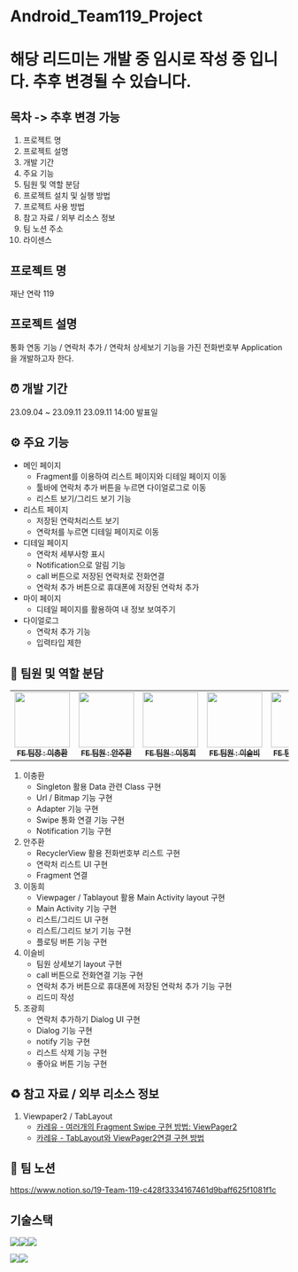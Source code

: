 # Android_Team119_Project

# 해당 리드미는 개발 중 임시로 작성 중 입니다. 추후 변경될 수 있습니다.

## 목차 -> 추후 변경 가능
1. 프로젝트 명
2. 프로젝트 설명
3. 개발 기간
4. 주요 기능
5. 팀원 및 역할 분담
6. 프로젝트 설치 및 실행 방법
7. 프로젝트 사용 방법
8. 참고 자료 / 외부 리소스 정보
9. 팀 노션 주소
10. 라이센스

## 프로젝트 명
재난 연락 119

## 프로젝트 설명
통화 연동 기능 / 연락처 추가 / 연락처 상세보기 기능을 가진 전화번호부 Application을 개발하고자 한다.

## ⏰ 개발 기간
23.09.04 ~ 23.09.11
23.09.11 14:00 발표일

## ⚙️ 주요 기능
- 메인 페이지
  - Fragment를 이용하여 리스트 페이지와 디테일 페이지 이동
  - 툴바에 연락처 추가 버튼을 누르면 다이얼로그로 이동
  - 리스트 보기/그리드 보기 기능
- 리스트 페이지
  - 저장된 연락처리스트 보기
  - 연락처를 누르면 디테일 페이지로 이동
- 디테일 페이지
  - 연락처 세부사항 표시
  - Notification으로 알림 기능
  - call 버튼으로 저장된 연락처로 전화연결
  - 연락처 추가 버튼으로 휴대폰에 저장된 연락처 추가
- 마이 페이지
  - 디테일 페이지를 활용하여 내 정보 보여주기
- 다이얼로그
  - 연락처 추가 기능
  - 입력타입 제한

## 🎉 팀원 및 역할 분담
<table>
  <tbody>
    <tr>
      <td align="center"><a href="https://github.com/LeeChoongHwan"><img src="https://avatars.githubusercontent.com/u/102038187?v=4" width="100px;"><br /><sub><b>FE 팀장 : 이충환</b></sub></a><br /></a></td>
      <td align="center"><a href="https://github.com/AJH1346"><img src="https://avatars.githubusercontent.com/u/139087984?v=4" width="100px;"><br /><sub><b>FE 팀원 : 안주환</b></sub></a><br /></a></td>
      <td align="center"><a href="https://github.com/LeeDonghee0917"><img src="https://avatars.githubusercontent.com/u/86705733?v=4" width="100px;"><br /><sub><b>FE 팀원 : 이동희</b></sub></a><br /></a></td>
      <td align="center"><a href="https://github.com/Seulbi-Lee-project"><img src="https://avatars.githubusercontent.com/u/138438363?v=4" width="100px;"><br /><sub><b>FE 팀원 : 이슬비</b></sub></a><br /></a></td>
      <td align="center"><a href="https://github.com/ckh124"><img src="https://avatars.githubusercontent.com/u/113021323?v=4" width="100px;"><br /><sub><b>FE 팀원 : 조광희</b></sub></a><br /></a></td>
     <tr/>
  </tbody>
</table>

1. 이충환
   - Singleton 활용 Data 관련 Class 구현
   - Url / Bitmap 기능 구현
   - Adapter 기능 구현
   - Swipe 통화 연결 기능 구현
   - Notification 기능 구현
2. 안주환
   - RecyclerView 활용 전화번호부 리스트 구현
   - 연락처 리스트 UI 구현
   - Fragment 연결
3. 이동희
   - Viewpager / Tablayout 활용 Main Activity layout 구현
   - Main Activity 기능 구현
   - 리스트/그리드 UI 구현
   - 리스트/그리드 보기 기능 구현
   - 플로팅 버튼 기능 구현
4. 이슬비
   - 팀원 상세보기 layout 구현
   - call 버튼으로 전화연결 기능 구현
   - 연락처 추가 버튼으로 휴대폰에 저장된 연락처 추가 기능 구현
   - 리드미 작성
5. 조광희
   - 연락처 추가하기 Dialog UI 구현
   - Dialog 기능 구현
   - notify 기능 구현
   - 리스트 삭제 기능 구현
   - 좋아요 버튼 기능 구현

## ♻️ 참고 자료 / 외부 리소스 정보
1. Viewpaper2 / TabLayout
   - [카레유 - 여러개의 Fragment Swipe 구현 방법: ViewPager2](https://curryyou.tistory.com/415)
   - [카레유 - TabLayout와 ViewPager2연결 구현 방법](https://curryyou.tistory.com/416)

## 📖 팀 노션
https://www.notion.so/19-Team-119-c428f3334167461d9baff625f1081f1c

## 기술스택
<img src="https://img.shields.io/badge/github-181717?style=for-the-badge&logo=github&logoColor=white"><img src="https://img.shields.io/badge/git-F05032?style=for-the-badge&logo=git&logoColor=white"><img src="https://img.shields.io/badge/gradle-02303A?style=for-the-badge&logo=gradle&logoColor=white">

<img src="https://img.shields.io/badge/Kotlin-7F52FF?style=for-the-badge&logo=Kotlin&logoColor=white"><img src="https://img.shields.io/badge/Android-3DDC84?style=for-the-badge&logo=Android&logoColor=white">
